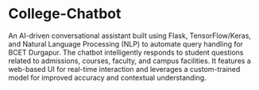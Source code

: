 # College-Chatbot
An AI-driven conversational assistant built using Flask, TensorFlow/Keras, and Natural Language Processing (NLP) to automate query handling for BCET Durgapur. The chatbot intelligently responds to student questions related to admissions, courses, faculty, and campus facilities. It features a web-based UI for real-time interaction and leverages a custom-trained model for improved accuracy and contextual understanding.
